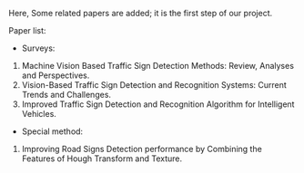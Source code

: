 Here, Some related papers are added; it is the first step of our project. 

Paper list:
* Surveys:
1.  Machine Vision Based Traffic Sign Detection Methods: Review, Analyses and Perspectives.
2.  Vision-Based Traffic Sign Detection and Recognition Systems: Current Trends and Challenges.
3.  Improved Traffic Sign Detection and Recognition Algorithm for Intelligent Vehicles.
* Special method:
1.  Improving Road Signs Detection performance by Combining the Features of Hough Transform and Texture.
